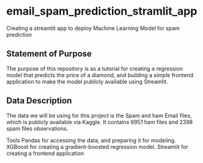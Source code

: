 # email_spam_prediction_stramlit_app
Creating a streamlit app to deploy Machine Learning Model for spam prediction
## Statement of Purpose
The purpose of this repository is as a tutorial for creating a regression model that predicts the price of a diamond, and building a simple frontend application to make the model publicly available using Streamlit.

## Data Description
The data we will be using for this project is the Spam and ham Email files, which is publicly available via Kaggle. It contains 6951 ham files and 2398 spam files observations.

Tools
Pandas for accessing the data, and preparing it for modeling.
XGBoost for creating a gradient-boosted regression model.
Streamlit for creating a frontend application
